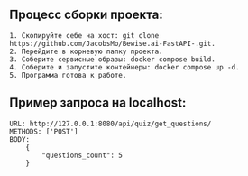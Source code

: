## Процесс сборки проекта:
    1. Скопируйте себе на хост: git clone https://github.com/JacobsMo/Bewise.ai-FastAPI-.git.
    2. Перейдите в корневую папку проекта.
    3. Соберите сервисные образы: docker compose build.
    4. Соберите и запустите контейнеры: docker compose up -d.
    5. Программа готова к работе.

## Пример запроса на localhost:
    URL: http://127.0.0.1:8080/api/quiz/get_questions/
    METHODS: ['POST']
    BODY:
        {
            "questions_count": 5
        }
